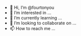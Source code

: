 - 👋 Hi, I’m @fourtonyou
- 👀 I’m interested in ...
- 🌱 I’m currently learning ...
- 💞️ I’m looking to collaborate on ...
- 📫 How to reach me ...

<!---
fourtonyou/fourtonyou is a ✨ special ✨ repository because its `README.md` (this file) appears on your GitHub profile.
You can click the Preview link to take a look at your changes.
--->
